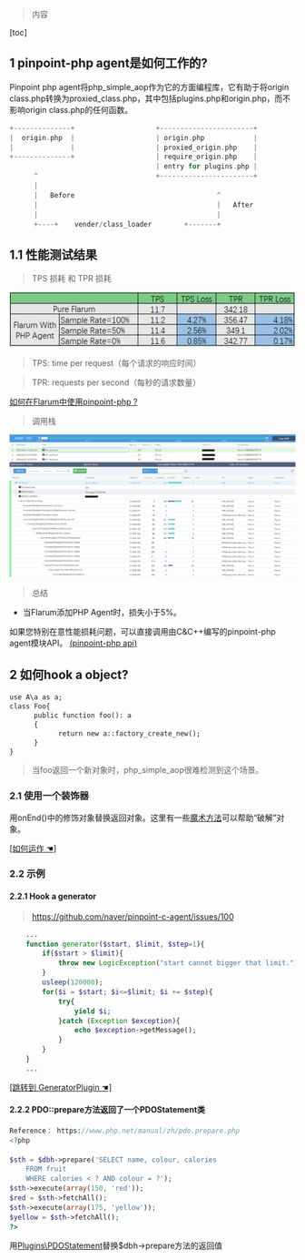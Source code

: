 
> 内容

[toc]

## 1 pinpoint-php agent是如何工作的?

Pinpoint php agent将php_simple_aop作为它的方面编程库，它有助于将origin class.php转换为proxied_class.php，其中包括plugins.php和origin.php，而不影响origin class.php的任何函数。

``` php
+--------------+                    +-----------------------+
|  origin.php  |                    | origin.php            |
|              |                    | proxied_origin.php    |
+--------------+                    | require_origin.php    |
                                    | entry for plugins.php |
      ^                             +-----------------------+
      |
      |   Before                                   ^
      |                                            |   After
      |                                            |
      +----+    vender/class_loader        +-------+

```

## 1.1 性能测试结果

> TPS 损耗 和 TPR 损耗

![FlarumPerformanceTest](../images/FlarumPerformanceTest.png)

> TPS: time per request（每个请求的响应时间）

>TPR: requests per second（每秒的请求数量）

[如何在Flarum中使用pinpoint-php ?](/Example/PHP/demo/Flarum-demo/Readme-CN.md)

>  调用栈

![CallTree](../images/Flarum-callstack.png)

> 总结
* 当Flarum添加PHP Agent时，损失小于5%。

如果您特别在意性能损耗问题，可以直接调用由C&C++编写的pinpoint-php agent模块API。 [(pinpoint-php api)](../../src/PHP/pinpoint_php_api.php)

## 2 如何hook a object?

```
use A\a as a;
class Foo{
      public function foo(): a
      {
            return new a::factory_create_new();
      }
}

```

> 当foo返回一个新对象时，php_simple_aop很难检测到这个场景。

### 2.1 使用一个装饰器

用onEnd()中的修饰对象替换返回对象。这里有一些[魔术方法](https://www.php.net/manual/en/language.oop5.magic.php)可以帮助“破解”对象。 

[ [如何运作 ☚]](../../Example/PHP/Plugins/InstancePlugins.php)


### 2.2 示例

#### 2.2.1 Hook a generator

> https://github.com/naver/pinpoint-c-agent/issues/100

``` php
    ...
    function generator($start, $limit, $step=1){
        if($start > $limit){
            throw new LogicException("start cannot bigger that limit.");
        }
        usleep(120000);
        for($i = $start; $i<=$limit; $i += $step){
            try{
                yield $i;
            }catch (Exception $exception){
                echo $exception->getMessage();
            }
        }
    }
    ...
```
[ [跳转到 GeneratorPlugin ☚] ](../../Example/PHP/Plugins/GeneratorPlugin.php)

#### 2.2.2 PDO::prepare方法返回了一个PDOStatement类

``` php
Reference： https://www.php.net/manual/zh/pdo.prepare.php
<?php

$sth = $dbh->prepare('SELECT name, colour, calories
    FROM fruit
    WHERE calories < ? AND colour = ?');
$sth->execute(array(150, 'red'));
$red = $sth->fetchAll();
$sth->execute(array(175, 'yellow'));
$yellow = $sth->fetchAll();
?>

```

用[Plugins\PDOStatement](../../Example/PHP/Plugins/PDOStatement.php)替换$dbh->prepare方法的返回值
